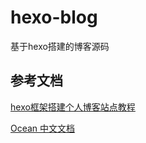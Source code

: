 # hexo-blog
基于hexo搭建的博客源码

## 参考文档
[hexo框架搭建个人博客站点教程](https://mp.weixin.qq.com/s/YKsWMKgM-Ikig6xIWJeQAQ)

[Ocean 中文文档](https://zhwangart.github.io/2018/11/30/Ocean/)
